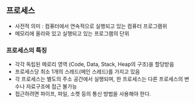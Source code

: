 

## 프로세스

- 사전적 의미 : 컴퓨터에서 연속적으로 실행되고 있는 컴퓨터 프로그램위
- 메모리에 올라와 있고 실행되고 있는 프로그램의 단위


### 프로세스의 특징

- 각각 독립된 메로리 영역 (Code, Data, Stack, Heap의 구조)을 할당받음
- 프로세스당 최소 1개의 스레드(메인 스레드)를 가지고 있음
- 각 프로세스는 별도의 주소 공간에서 실행되며, 한 프로세스는 다른 프로세스의 변수나 자료구조에 접근 불가능
- 접근하려면 파이프, 파일, 소켓 등의 통신 방법을 사용해야 한다.